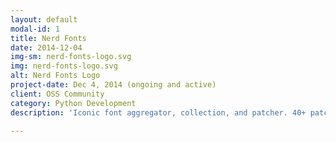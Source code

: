 ```yaml
---
layout: default
modal-id: 1
title: Nerd Fonts
date: 2014-12-04
img-sm: nerd-fonts-logo.svg
img: nerd-fonts-logo.svg
alt: Nerd Fonts Logo
project-date: Dec 4, 2014 (ongoing and active)
client: OSS Community
category: Python Development
description: 'Iconic font aggregator, collection, and patcher. 40+ patched fonts, over 3,600 glyph/icons, includes popular collections such as Font Awesome & fonts such as Hack. See more at the <a href="https://github.com/ryanoasis/nerd-fonts">GitHub Repository</a> or <a href="https://nerdfonts.com">Official Site</a>'

---
```

